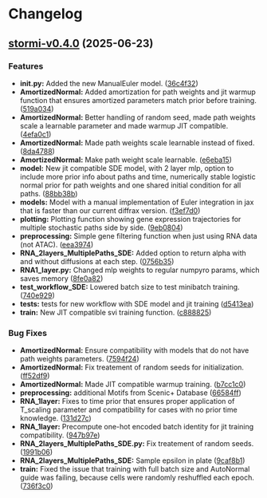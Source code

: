 # Changelog

## [stormi-v0.4.0](https://github.com/pinellolab/stormi/compare/stormi-v0.3.0...stormi-v0.4.0) (2025-06-23)

### Features

* **__init__.py:** Added the new ManualEuler model. ([36c4f32](https://github.com/pinellolab/stormi/commit/36c4f324d76e604f666ae9d1e6d4523757cdae50))
* **AmortizedNormal:** Added amortization for path weights and jit warmup function that ensures amortized parameters match prior before training. ([519a034](https://github.com/pinellolab/stormi/commit/519a03435492f1a8ae75e7e3614152faafe6a67d))
* **AmortizedNormal:** Better handling of random seed, made path weights scale a learnable parameter and made warmup JIT compatible. ([4efa0c1](https://github.com/pinellolab/stormi/commit/4efa0c149a0b14459b9670517f325f302600e9d2))
* **AmortizedNormal:** Made path weights scale learnable instead of fixed. ([8da4788](https://github.com/pinellolab/stormi/commit/8da4788731d7dc3f78fbe447c1aed3cb88f37e40))
* **AmortizedNormal:** Make path weight scale learnable. ([e6eba15](https://github.com/pinellolab/stormi/commit/e6eba157b1bb83e126c617ab78c361aec32dcc74))
* **model:** New jit compatible SDE model, with 2 layer mlp, option to include more prior info about paths and time, numerically stable logistic normal prior for path weights and one shared initial condition for all paths. ([88bb38b](https://github.com/pinellolab/stormi/commit/88bb38bbfcd3ceaa903550513fe1fb698fd02572))
* **models:** Model with a manual implementation of Euler integration in jax that is faster than our current diffrax version. ([f3ef7d0](https://github.com/pinellolab/stormi/commit/f3ef7d02e57085f0043d0ace76ab7e21b614a141))
* **plotting:** Plotting function showing gene expression trajectories for multiple stochastic paths side by side. ([9eb0804](https://github.com/pinellolab/stormi/commit/9eb0804b881d165c798f847cef66613542a33624))
* **preprocessing:** Simple gene filtering function when just using RNA data (not ATAC). ([eea3974](https://github.com/pinellolab/stormi/commit/eea397426747a35b5826462c4e6a79fa8e6036f5))
* **RNA_2layers_MultiplePaths_SDE:** Added option to return alpha with and without diffusions at each step. ([0756b35](https://github.com/pinellolab/stormi/commit/0756b353f1f424a7bf84914f8ad21903436e4a0c))
* **RNA1_layer.py:** Changed mlp weights to regular numpyro params, which saves memory ([8fe0a82](https://github.com/pinellolab/stormi/commit/8fe0a82272adf0c4cda8e432be2771a8a3e183d5))
* **test_workflow_SDE:** Lowered batch size to test minibatch training. ([740e929](https://github.com/pinellolab/stormi/commit/740e929512e1c77082aa7ba18d4c579d9e5c925e))
* **tests:** tests for new workflow with SDE model and jit training ([d5413ea](https://github.com/pinellolab/stormi/commit/d5413ea60f582f24141d433b2dc0b11ac15391fc))
* **train:** New JIT compatible svi training function. ([c888825](https://github.com/pinellolab/stormi/commit/c888825a7932cf7181b436504677a21b8d1b5c63))

### Bug Fixes

* **AmortizedNormal:** Ensure compatibility with models that do not have path weights parameters. ([7594f24](https://github.com/pinellolab/stormi/commit/7594f24b16be4033012a19fff5121a2a9fc922a4))
* **AmortizedNormal:** Fix treatement of random seeds for initialization. ([ff52df9](https://github.com/pinellolab/stormi/commit/ff52df9e564558bf587dee4bf562fdd6ab7c6807))
* **AmortizedNormal:** Made JIT compatible warmup training. ([b7cc1c0](https://github.com/pinellolab/stormi/commit/b7cc1c0e1002c735f25bbce92a0fab2e0725cb06))
* **preprocessing:** additional Motifs from Scenic+ Database ([66584ff](https://github.com/pinellolab/stormi/commit/66584ffdff1c11f360c883e7963499aad94fa1af))
* **RNA_1layer:** Fixes to time prior that ensures proper application of T_scaling parameter and compatibility for cases with no prior time knowledge. ([131d27c](https://github.com/pinellolab/stormi/commit/131d27cede76e57a1bb9814fccd3b9c62ef7b0ca))
* **RNA_1layer:** Precompute one-hot encoded batch identity for jit training compatibility. ([947b97e](https://github.com/pinellolab/stormi/commit/947b97e79559c58fd333bf88bdf871081fd1ed2a))
* **RNA_2layers_MultiplePaths_SDE.py:** Fix treatement of random seeds. ([1991b06](https://github.com/pinellolab/stormi/commit/1991b067048b23b601c39fbe53b2f0ad50b22a76))
* **RNA_2layers_MultiplePaths_SDE:** Sample epsilon in plate ([9caf8b1](https://github.com/pinellolab/stormi/commit/9caf8b11680a91734066e477fc9d49190107930d))
* **train:** Fixed the issue that training with full batch size and AutoNormal guide was failing, because cells were randomly reshuffled each epoch. ([736f3c0](https://github.com/pinellolab/stormi/commit/736f3c039468486017dad2a5f3c068a6c00ec8d2))
